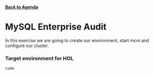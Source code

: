 **[Back to Agenda](./../README.md)**

# MySQL Enterprise Audit

In this exercise we are going to create our environment, start mcm and configure our cluster.

### Target environment for HOL
```
code
```
